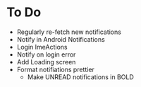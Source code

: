 # To Do

- Regularly re-fetch new notifications
- Notify in Android Notifications
- Login ImeActions
- Notify on login error
- Add Loading screen
- Format notifiations prettier
  - Make UNREAD notifications in BOLD